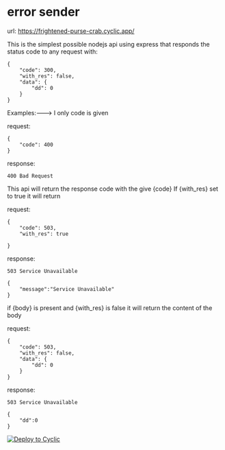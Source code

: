 # error sender

url: https://frightened-purse-crab.cyclic.app/

This is the simplest possible nodejs api using express that responds the status code to any request with: 

```
{
    "code": 300,
    "with_res": false,
    "data": {
        "dd": 0
    }
}
```

Examples:--->
I only code is given

request:
```
{
    "code": 400
}
```

response:
```
400 Bad Request
```

This api will return the response code with the give {code}
If {with_res} set to true it will return 

request:
```
{
    "code": 503,
    "with_res": true
    
}
```

response:
```
503 Service Unavailable

{
    "message":"Service Unavailable"
}
```

if {body} is present and {with_res} is false it will return the content of the body


request:
```
{
    "code": 503,
    "with_res": false,
    "data": {
        "dd": 0
    }
}
```


response:
```
503 Service Unavailable

{
    "dd":0
}
```

[![Deploy to Cyclic](https://deploy.cyclic.app/button.svg)](https://deploy.cyclic.app/)

